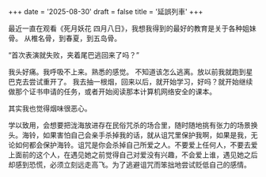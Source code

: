 +++
date = '2025-08-30'
draft = false
title = '延誤列車'
+++

最近一直在观看《死月妖花 四月八日》，我想我得到的最好的教育是关于各种姐妹骨。
从椎名骨，到春夏，到五岛骨。

“首次表演就失败，夹着尾巴逃回来了吗？”

我头好痛。我呼吸不上来。熟悉的感觉。
不知道该怎么逃离。放以前我就跑到星巴克去尝试重开了。
我去抽一根烟，回来以后，就开始学习，好吗？就开始继续做那个证书申请的任务，或者开始阅读那本计算机网络安全的课本。

其实我也觉得烟味很恶心。

学以致用，会想要把泷海放进存在民俗咒杀的场合里，随时随地挑有张力的场景换头。海铃，如果害怕自己会亲手杀掉我的话，就从诅咒里保护我啊，如果是我，无论如何都会保护海铃。诅咒是你会杀掉自己所爱之人。不要爱上任何人，不要去爱上面前的这个人，在遇见她之前觉得自己对爱没有兴趣，不会爱上谁，遇见她之后却感到恐慌，必须立刻远走高飞。为了逃避诅咒而笨拙地尝试贬低自己的感情。
